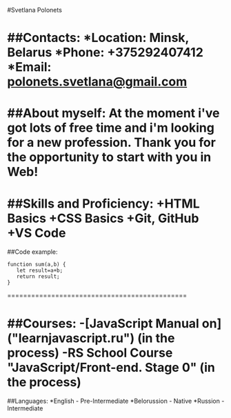 #Svetlana Polonets

##Contacts:
*Location: Minsk, Belarus
*Phone: +375292407412
*Email: polonets.svetlana@gmail.com
=============================================

##About myself:
At the moment i've got lots of free time and i'm looking for a new profession. Thank you for the opportunity to start with you in Web!
=============================================

##Skills and Proficiency:
+HTML Basics
+CSS Basics
+Git, GitHub
+VS Code
=============================================

##Code example:

```
function sum(a,b) {
   let result=a+b;
   return result;
}
```

=============================================

##Courses: 
-[JavaScript Manual on] ("learnjavascript.ru") (in the process)
-RS School Course "JavaScript/Front-end. Stage 0" (in the process)
=============================================

##Languages:
*English - Pre-Intermediate
*Belorussion - Native
*Russion - Intermediate
